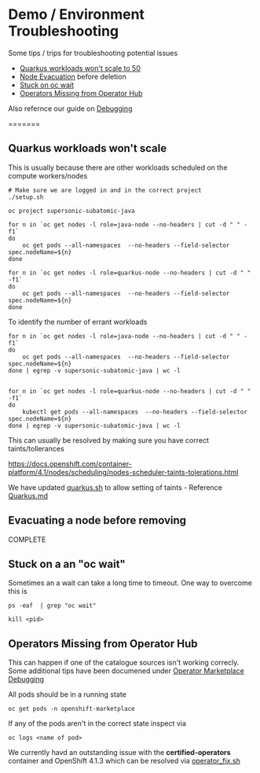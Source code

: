 # Demo / Environment Troubleshooting
Some tips / trips for troubleshooting potential issues

* [Quarkus workloads won't scale to 50](#quarkus-workloads-wont-scale)
* [Node Evacuation](#evacuating-a-node-before-removing) before deletion
* [Stuck on oc wait](#stuck-on-a-an-oc-wait)
* [Operators Missing from Operator Hub](#operators-missing-from-operator-hub)

Also refernce our guide on [Debugging](./Debugging.md)

=======

## Quarkus workloads won't scale
This is usually because there are other workloads scheduled on the compute workers/nodes

```
# Make sure we are logged in and in the correct project
./setup.sh

oc project supersonic-subatomic-java

for n in `oc get nodes -l role=java-node --no-headers | cut -d " " -f1`
do
    oc get pods --all-namespaces  --no-headers --field-selector spec.nodeName=${n} 
done

for n in `oc get nodes -l role=quarkus-node --no-headers | cut -d " " -f1`
do
    oc get pods --all-namespaces  --no-headers --field-selector spec.nodeName=${n} 
done
```

To identify the number of errant workloads
```
for n in `oc get nodes -l role=java-node --no-headers | cut -d " " -f1`
do
    oc get pods --all-namespaces  --no-headers --field-selector spec.nodeName=${n} 
done | egrep -v supersonic-subatomic-java | wc -l


for n in `oc get nodes -l role=quarkus-node --no-headers | cut -d " " -f1`
do
    kubectl get pods --all-namespaces  --no-headers --field-selector spec.nodeName=${n} 
done | egrep -v supersonic-subatomic-java | wc -l
```

This can usually be resolved by making sure you have correct taints/tollerances

https://docs.openshift.com/container-platform/4.1/nodes/scheduling/nodes-scheduler-taints-tolerations.html

We have updated [quarkus.sh](../quarkus.sh) to allow setting of taints - Reference [Quarkus.md](./Quarkus.md)

## Evacuating a node before removing

COMPLETE

## Stuck on a an "oc wait"

Sometimes an a wait can take a long time to timeout. One way to overcome this is
```
ps -eaf  | grep "oc wait"

kill <pid>
```

## Operators Missing from Operator Hub

This can happen if one of the catalogue sources isn't working correcly. Some additional
tips have been documened under [Operator Marketplace Debugging](https://github.com/operator-framework/operator-marketplace/blob/master/docs/troubleshooting.md)

All pods should be in a running state
```
oc get pods -n openshift-marketplace
```
If any of the pods aren't in the correct state inspect via
```
oc logs <name of pod>
```
We currently havd an outstanding issue with the **certified-operators** container and 
OpenShift 4.1.3 which can be resolved via [operator_fix.sh](../operator_fix.sh)

